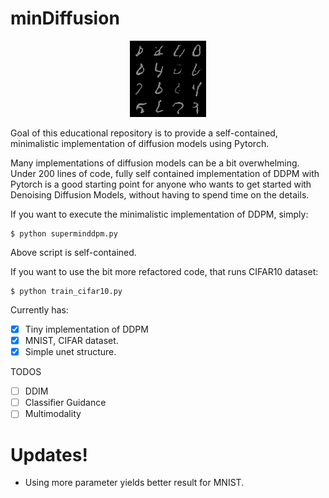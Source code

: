 # minDiffusion

<!-- #region -->
<p align="center">
<img  src="contents/ddpm_sample_14.png">
</p>

Goal of this educational repository is to provide a self-contained, minimalistic implementation of diffusion models using Pytorch.

Many implementations of diffusion models can be a bit overwhelming. Under 200 lines of code, fully self contained implementation of DDPM with Pytorch is a good starting point for anyone who wants to get started with Denoising Diffusion Models, without having to spend time on the details.

If you want to execute the minimalistic implementation of DDPM, simply:

```
$ python superminddpm.py
```

Above script is self-contained.

If you want to use the bit more refactored code, that runs CIFAR10 dataset:

```
$ python train_cifar10.py
```

Currently has:

- [x] Tiny implementation of DDPM
- [x] MNIST, CIFAR dataset.
- [x] Simple unet structure.

TODOS

- [ ] DDIM
- [ ] Classifier Guidance
- [ ] Multimodality

# Updates!

- Using more parameter yields better result for MNIST.
